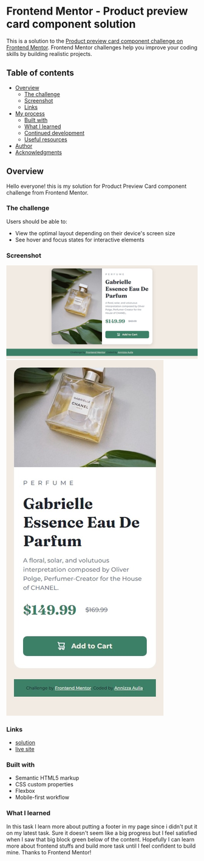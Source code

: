 # Frontend Mentor - Product preview card component solution

This is a solution to the [Product preview card component challenge on Frontend Mentor](https://www.frontendmentor.io/challenges/product-preview-card-component-GO7UmttRfa). Frontend Mentor challenges help you improve your coding skills by building realistic projects. 

## Table of contents

- [Overview](#overview)
  - [The challenge](#the-challenge)
  - [Screenshot](#screenshot)
  - [Links](#links)
- [My process](#my-process)
  - [Built with](#built-with)
  - [What I learned](#what-i-learned)
  - [Continued development](#continued-development)
  - [Useful resources](#useful-resources)
- [Author](#author)
- [Acknowledgments](#acknowledgments)

## Overview
Hello everyone! this is my solution for Product Preview Card component challenge from Frontend Mentor.

### The challenge

Users should be able to:

- View the optimal layout depending on their device's screen size
- See hover and focus states for interactive elements

### Screenshot

![Desktop View](./screenshots/desktop-view.jpeg)
![Mobile View](./screenshots/mobile-view.jpeg)

### Links

- [solution](https://www.frontendmentor.io/solutions/product-preview-card-component--Ak1qyz_mt)
- [live site](https://product-preview-card-powreze.netlify.app/)

### Built with

- Semantic HTML5 markup
- CSS custom properties
- Flexbox
- Mobile-first workflow

### What I learned

In this task I learn more about putting a footer in my page since i didn't put it on my latest task. Sure it doesn't seem like a big progress but I feel satisfied when I saw that big block green below of the content. Hopefully I can learn more about frontend stuffs and build more task until I feel confident to build mine. Thanks to Frontend Mentor!